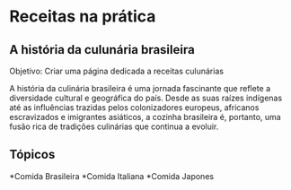 # Receitas na prática #
## A história da culunária brasileira ##

Objetivo: Criar uma página dedicada a receitas culunárias

A história da culinária brasileira é uma jornada fascinante que reflete a diversidade cultural e geográfica do país. Desde as suas raízes indígenas até as influências trazidas pelos colonizadores europeus, africanos escravizados e imigrantes asiáticos, a cozinha brasileira é, portanto, uma fusão rica de tradições culinárias que continua a evoluir.

## Tópicos ##

*Comida Brasileira
*Comida Italiana
*Comida Japones
